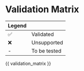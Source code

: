 # Validation Matrix

| Legend | |
|---|---|
| ✅ | Validated |
| ❌ | Unsupported |
| -  | To be tested |

<div class="validation-matrix">

{{ validation_matrix }}

</div>
